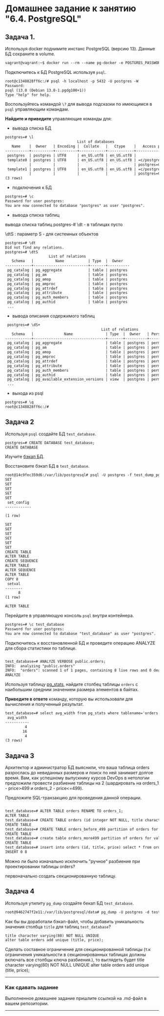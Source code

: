 # Домашнее задание к занятию "6.4. PostgreSQL"

## Задача 1.

Используя docker поднимите инстанс PostgreSQL (версию 13). Данные БД сохраните в volume.

``` html
vagrant@vagrant:~$ docker run --rm --name pg-docker -e POSTGRES_PASSWORD=postgres -ti -p 5432:5432 -v vol_postgres:/var/lib/postgresql/data postgres:13.0
```
Подключитесь к БД PostgreSQL используя `psql`.

``` html
root@c1348828ff6c:/# psql -h localhost -p 5432 -U postgres -W
Password:
psql (13.0 (Debian 13.0-1.pgdg100+1))
Type "help" for help.
```

Воспользуйтесь командой `\?` для вывода подсказки по имеющимся в `psql` управляющим командам.

**Найдите и приведите** управляющие команды для:
- вывода списка БД
``` html
postgres=# \l
                                 List of databases
   Name    |  Owner   | Encoding |  Collate   |   Ctype    |   Access privileges
-----------+----------+----------+------------+------------+-----------------------
 postgres  | postgres | UTF8     | en_US.utf8 | en_US.utf8 |
 template0 | postgres | UTF8     | en_US.utf8 | en_US.utf8 | =c/postgres          +
           |          |          |            |            | postgres=CTc/postgres
 template1 | postgres | UTF8     | en_US.utf8 | en_US.utf8 | =c/postgres          +
           |          |          |            |            | postgres=CTc/postgres
(3 rows)
```
- подключения к БД

``` html
postgres=# \c
Password for user postgres:
You are now connected to database "postgres" as user "postgres".
```
- вывода списка таблиц

вывода списка таблиц postgres-# \dt - в таблицах пусто

\dtS : параметр S - для системных объектов

``` html
postgres=# \dt
Did not find any relations.
postgres=# \dtS
                    List of relations
   Schema   |          Name           | Type  |  Owner
------------+-------------------------+-------+----------
 pg_catalog | pg_aggregate            | table | postgres
 pg_catalog | pg_am                   | table | postgres
 pg_catalog | pg_amop                 | table | postgres
 pg_catalog | pg_amproc               | table | postgres
 pg_catalog | pg_attrdef              | table | postgres
 pg_catalog | pg_attribute            | table | postgres
 pg_catalog | pg_auth_members         | table | postgres
 pg_catalog | pg_authid               | table | postgres
 ...
```

- вывода описания содержимого таблиц

``` html
 postgres=# \dS+
                                            List of relations
   Schema   |              Name               | Type  |  Owner   | Persistence |    Size    | Description
------------+---------------------------------+-------+----------+-------------+------------+-------------
 pg_catalog | pg_aggregate                    | table | postgres | permanent   | 56 kB      |
 pg_catalog | pg_am                           | table | postgres | permanent   | 40 kB      |
 pg_catalog | pg_amop                         | table | postgres | permanent   | 80 kB      |
 pg_catalog | pg_amproc                       | table | postgres | permanent   | 64 kB      |
 pg_catalog | pg_attrdef                      | table | postgres | permanent   | 8192 bytes |
 pg_catalog | pg_attribute                    | table | postgres | permanent   | 456 kB     |
 pg_catalog | pg_auth_members                 | table | postgres | permanent   | 40 kB      |
 pg_catalog | pg_authid                       | table | postgres | permanent   | 48 kB      |
 pg_catalog | pg_available_extension_versions | view  | postgres | permanent   | 0 bytes    |
 ...
```

- выхода из psql

``` html
postgres=# \q
root@c1348828ff6c:/#
```

## Задача 2

Используя `psql` создайте БД `test_database`.

``` html
postgres=# CREATE DATABASE test_database;
CREATE DATABASE
```

Изучите [бэкап БД](https://github.com/netology-code/virt-homeworks/tree/master/06-db-04-postgresql/test_data).

Восстановите бэкап БД в `test_database`.

``` html
root@14c9fec359d6:/var/lib/postgresql# psql -U postgres -f test_dump_pg.sql test_database
SET
SET
SET
SET
SET
 set_config
------------

(1 row)

SET
SET
SET
SET
SET
SET
CREATE TABLE
ALTER TABLE
CREATE SEQUENCE
ALTER TABLE
ALTER SEQUENCE
ALTER TABLE
COPY 8
 setval
--------
      8
(1 row)

ALTER TABLE
```

Перейдите в управляющую консоль `psql` внутри контейнера.

``` html
postgres=# \c test_database
Password for user postgres:
You are now connected to database "test_database" as user "postgres".
```

Подключитесь к восстановленной БД и проведите операцию ANALYZE для сбора статистики по таблице.

``` html

test_database=# ANALYZE VERBOSE public.orders;
INFO:  analyzing "public.orders"
INFO:  "orders": scanned 1 of 1 pages, containing 8 live rows and 0 dead rows; 8 rows in sample, 8 estimated total rows
ANALYZE

```

Используя таблицу [pg_stats](https://postgrespro.ru/docs/postgresql/12/view-pg-stats), найдите столбец таблицы `orders` 
с наибольшим средним значением размера элементов в байтах.

**Приведите в ответе** команду, которую вы использовали для вычисления и полученный результат.

``` html
test_database=# select avg_width from pg_stats where tablename='orders';
 avg_width
-----------
         4
        16
         4
(3 rows)
```

## Задача 3

Архитектор и администратор БД выяснили, что ваша таблица orders разрослась до невиданных размеров и
поиск по ней занимает долгое время. Вам, как успешному выпускнику курсов DevOps в нетологии предложили
провести разбиение таблицы на 2 (шардировать на orders_1 - price>499 и orders_2 - price<=499).

Предложите SQL-транзакцию для проведения данной операции.

``` html

test_database=# ALTER TABLE orders RENAME TO orders_1;
ALTER TABLE
test_database=# CREATE TABLE orders (id integer NOT NULL, title character varying(80) NOT NULL, price integer DEFAULT 0) partition by range(price);
CREATE TABLE
test_database=# CREATE TABLE orders_before_499 partition of orders for values from (0) to (499);
CREATE TABLE
test_database=# create table orders_more499 partition of orders for values from (499) to (999999999);
CREATE TABLE
test_database=# insert into orders (id, title, price) select * from orders_1;
INSERT 0 8

```

Можно ли было изначально исключить "ручное" разбиение при проектировании таблицы orders?

первоначально создать секционированную таблицу.

## Задача 4

Используя утилиту `pg_dump` создайте бекап БД `test_database`.

``` html
root@9462747f2e11:/var/lib/postgresql/data# pg_dump -U postgres -d test_database >test_database_dump.sql
```

Как бы вы доработали бэкап-файл, чтобы добавить уникальность значения столбца `title` для таблиц `test_database`?
``` html
title character varying(80) NOT NULL UNIQUE
alter table orders add unique (title, price);
```
Сделать составное ограничение для секционированной таблицы (т.к ограничения уникальности в секционированных таблицах должны включать все столбцы ключа разбиения.), то выглядеть будет
title character varying(80) NOT NULL UNIQUE
alter table orders add unique (title, price);

---

### Как cдавать задание

Выполненное домашнее задание пришлите ссылкой на .md-файл в вашем репозитории.

---
